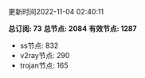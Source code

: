 更新时间2022-11-04 02:40:11

**总订阅: 73**
**总节点: 2084**
**有效节点: 1287**
- ss节点: 832
- v2ray节点: 290
- trojan节点: 165
